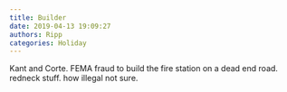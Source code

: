 ```yaml
---
title: Builder
date: 2019-04-13 19:09:27
authors: Ripp
categories: Holiday
---
```


 Kant and Corte. FEMA fraud to build the fire station on a dead end road.
redneck stuff. how illegal not sure.